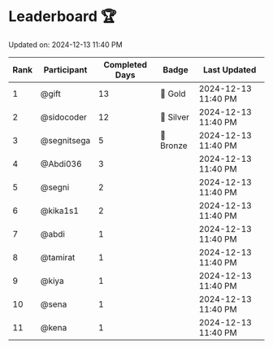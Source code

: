 # Leaderboard 🏆

Updated on: 2024-12-13 11:40 PM

| Rank | Participant       | Completed Days | Badge      | Last Updated         |
|------|-------------------|----------------|------------|----------------------|
| 1    | @gift             | 13             | 🏅 Gold     | 2024-12-13 11:40 PM |
| 2    | @sidocoder        | 12             | 🥈 Silver   | 2024-12-13 11:40 PM |
| 3    | @segnitsega       | 5              | 🥉 Bronze   | 2024-12-13 11:40 PM |
| 4    | @Abdi036          | 3              |            | 2024-12-13 11:40 PM |
| 5    | @segni            | 2              |            | 2024-12-13 11:40 PM |
| 6    | @kika1s1          | 2              |            | 2024-12-13 11:40 PM |
| 7    | @abdi             | 1              |            | 2024-12-13 11:40 PM |
| 8    | @tamirat          | 1              |            | 2024-12-13 11:40 PM |
| 9    | @kiya             | 1              |            | 2024-12-13 11:40 PM |
| 10   | @sena             | 1              |            | 2024-12-13 11:40 PM |
| 11   | @kena             | 1              |            | 2024-12-13 11:40 PM |
